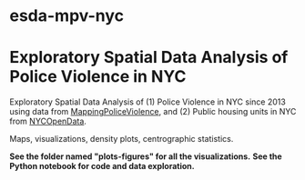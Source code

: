 # esda-mpv-nyc
# Exploratory Spatial Data Analysis of Police Violence in NYC

Exploratory Spatial Data Analysis of 
(1) Police Violence in NYC since 2013 using data from [MappingPoliceViolence](www.mappingpoliceviolence.org), and 
(2) Public housing units in NYC from [NYCOpenData](https://data.cityofnewyork.us/Housing-Development/Map-of-NYCHA-Developments/i9rv-hdr5). 

Maps, visualizations, density plots, centrographic statistics. 

**See the folder named "plots-figures" for all the visualizations.**
**See the Python notebook for code and data exploration.**
